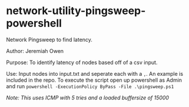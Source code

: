 # network-utility-pingsweep-powershell
Network Pingsweep to find latency.

Author: Jeremiah Owen

Purpose: To identify latency of nodes based off of a csv input.

Use: Input nodes into input.txt and seperate each with a `,`. An example is included in the repo. To execute the script open up powershell as Admin and run `powershell -ExecutionPolicy ByPass -File .\pingsweep.ps1`

_Note: This uses ICMP with 5 tries and a loaded buffersize of 15000_
